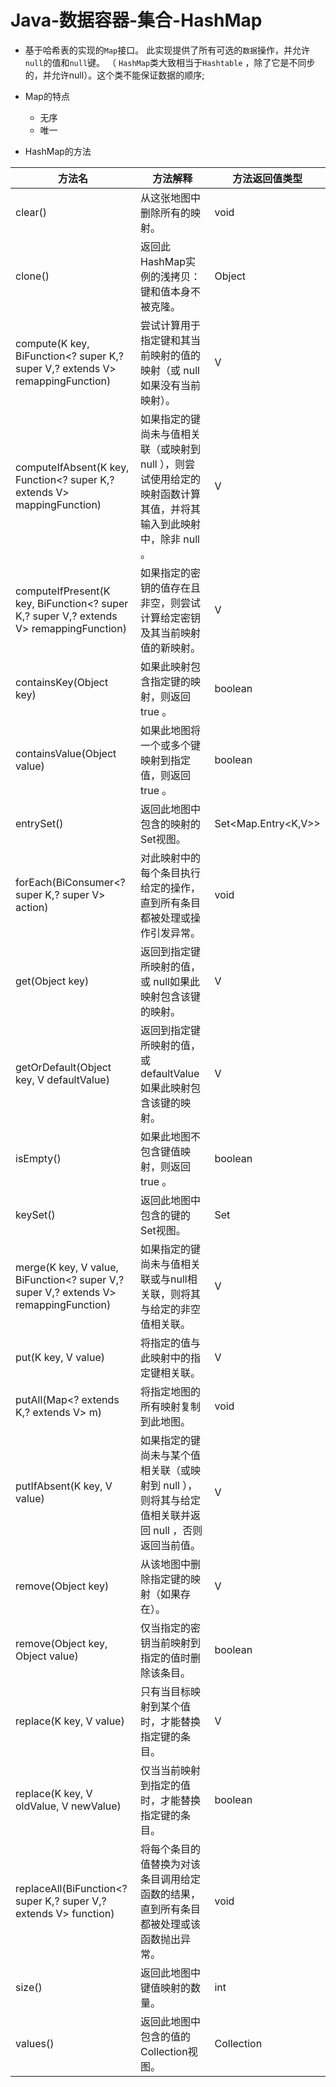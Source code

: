# Java-数据容器-集合-HashMap

- 基于哈希表的实现的`Map`接口。  此实现提供了所有可选的`数据`操作，并允许`null`的值和`null`键。 （  `HashMap`类大致相当于`Hashtable` ，除了它是不同步的，并允许null）。这个类不能保证数据的顺序; 
- Map的特点
  - 无序
  - 唯一

- HashMap的方法

| 方法名                                                       | 方法解释                                                     | 方法返回值类型      |
| ------------------------------------------------------------ | ------------------------------------------------------------ | ------------------- |
| clear()                                                      | 从这张地图中删除所有的映射。                                 | void                |
| clone()                                                      | 返回此 HashMap实例的浅拷贝：键和值本身不被克隆。             | Object              |
| compute(K key,  BiFunction<? super K,? super V,? extends V> remappingFunction) | 尝试计算用于指定键和其当前映射的值的映射（或 null如果没有当前映射）。 | V                   |
| computeIfAbsent(K key,  Function<? super K,? extends V> mappingFunction) | 如果指定的键尚未与值相关联（或映射到 null  ），则尝试使用给定的映射函数计算其值，并将其输入到此映射中，除非 null 。 | V                   |
| computeIfPresent(K key,  BiFunction<? super K,? super V,? extends V> remappingFunction) | 如果指定的密钥的值存在且非空，则尝试计算给定密钥及其当前映射值的新映射。 | V                   |
| containsKey(Object key)                                      | 如果此映射包含指定键的映射，则返回 true 。                   | boolean             |
| containsValue(Object value)                                  | 如果此地图将一个或多个键映射到指定值，则返回 true 。         | boolean             |
| entrySet()                                                   | 返回此地图中包含的映射的Set视图。                            | Set<Map.Entry<K,V>> |
| forEach(BiConsumer<?  super K,? super V> action)             | 对此映射中的每个条目执行给定的操作，直到所有条目都被处理或操作引发异常。 | void                |
| get(Object key)                                              | 返回到指定键所映射的值，或 null如果此映射包含该键的映射。    | V                   |
| getOrDefault(Object key,  V defaultValue)                    | 返回到指定键所映射的值，或 defaultValue如果此映射包含该键的映射。 | V                   |
| isEmpty()                                                    | 如果此地图不包含键值映射，则返回 true 。                     | boolean             |
| keySet()                                                     | 返回此地图中包含的键的Set视图。                              | Set<K>              |
| merge(K key,  V value, BiFunction<? super V,? super V,? extends  V> remappingFunction) | 如果指定的键尚未与值相关联或与null相关联，则将其与给定的非空值相关联。 | V                   |
| put(K key,  V value)                                         | 将指定的值与此映射中的指定键相关联。                         | V                   |
| putAll(Map<?  extends K,? extends V> m)                      | 将指定地图的所有映射复制到此地图。                           | void                |
| putIfAbsent(K key,  V value)                                 | 如果指定的键尚未与某个值相关联（或映射到 null ），则将其与给定值相关联并返回 null ，否则返回当前值。 | V                   |
| remove(Object key)                                           | 从该地图中删除指定键的映射（如果存在）。                     | V                   |
| remove(Object key,  Object value)                            | 仅当指定的密钥当前映射到指定的值时删除该条目。               | boolean             |
| replace(K key,  V value)                                     | 只有当目标映射到某个值时，才能替换指定键的条目。             | V                   |
| replace(K key,  V oldValue, V newValue)                      | 仅当当前映射到指定的值时，才能替换指定键的条目。             | boolean             |
| replaceAll(BiFunction<?  super K,? super V,? extends V> function) | 将每个条目的值替换为对该条目调用给定函数的结果，直到所有条目都被处理或该函数抛出异常。 | void                |
| size()                                                       | 返回此地图中键值映射的数量。                                 | int                 |
| values()                                                     | 返回此地图中包含的值的Collection视图。                       | Collection<V>       |